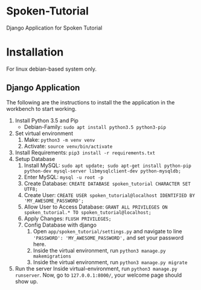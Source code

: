 # Spoken-Tutorial
Django Application for Spoken Tutorial

# Installation
For linux debian-based system only.

## Django Application
The following are the instructions to install the the application in the workbench to start working.

1. Install Python 3.5 and Pip
    - Debian-Family: `sudo apt install python3.5 python3-pip`
2. Set virtual environment
    1. Make: `python3 -m venv venv`
    2. Activate: `source venv/bin/activate`
3. Install Requirements: `pip3 install -r requirements.txt`
4. Setup Database
    1. Install MySQL: `sudo apt update; sudo apt-get install python-pip python-dev mysql-server libmysqlclient-dev python-mysqldb;`
    2. Enter MySQL: `mysql -u root -p`
    3. Create Database: `CREATE DATABASE spoken_tutorial CHARACTER SET UTF8;`
    4. Create User: `CREATE USER spoken_tutorial@localhost IDENTIFIED BY 'MY_AWESOME_PASSWORD';`
    5. Allow User to Access Database: `GRANT ALL PRIVILEGES ON spoken_tutorial.* TO spoken_tutorial@localhost;`
    5. Apply Changes: `FLUSH PRIVILEGES;`
    6. Config Database with django
        1. Open `app/spoken_tutorial/settings.py` and navigate to line `'PASSWORD': 'MY_AWESOME_PASSWORD',` and set your password here.
        2. Inside the virtual environment, run `python3 manage.py makemigrations`
        3. Inside the virtual environment, run `python3 manage.py migrate`
5. Run the server
Inside virtual-environment, run `python3 manage.py runserver`.
Now, go to `127.0.0.1:8000/`, your welcome page should show up.